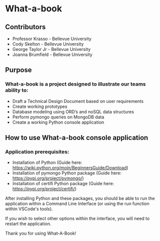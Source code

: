 # What-a-book

## Contributors
* Professor Krasso - Bellevue University
* Cody Skelton - Bellevue University
* George Taylor Jr - Bellevue University
* Joanna Brumfield - Bellevue University

## Purpose
### What-a-book is a project designed to illustrate our teams ability to: 
* Draft a Technical Design Document based on user requirements
* Create working prototypes 
* Database modeling using ORD’s and noSQL data structures
* Perform pymongo queries on MongoDB data
* Create a working Python console application 

## How to use What-a-book console application
### Application prerequisites:
* Installation of Python (Guide here: https://wiki.python.org/moin/BeginnersGuide/Download)
* Installation of pymongo Python package (Guide here: https://pypi.org/project/pymongo/)
* Installation of certifi Python package (Guide here: https://pypi.org/project/certifi/)

After installing Python and these packages, you should be able to run the application within a Command Line Interface (or using the run function within VSCode's tools).

If you wish to select other options within the interface, you will need to restart the application. 

Thank you for using What-A-Book!
